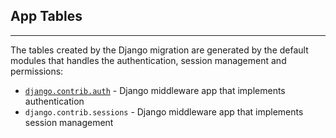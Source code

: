 ## App Tables
---

The tables created by the Django migration are generated by the default modules that handles the authentication, session management and permissions:

- [`django.contrib.auth`](https://docs.djangoproject.com/en/3.0/ref/contrib/auth/#django-contrib-auth) - Django middleware app that implements authentication
- `django.contrib.sessions` - Django middleware app that implements session management

<br />
